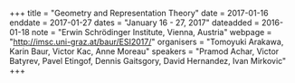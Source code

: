 +++
title = "Geometry and Representation Theory"
date = 2017-01-16
enddate = 2017-01-27
dates = "January 16 - 27, 2017"
dateadded = 2016-01-18
note = "Erwin Schrödinger Institute, Vienna, Austria"
webpage = "http://imsc.uni-graz.at/baur/ESI2017/"
organisers = "Tomoyuki Arakawa, Karin Baur, Victor Kac, Anne Moreau"
speakers = "Pramod Achar, Victor Batyrev, Pavel Etingof, Dennis Gaitsgory, David Hernandez, Ivan Mirkovic"
+++
